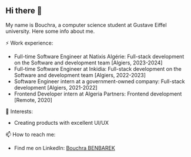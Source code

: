 ## Hi there 👋
My name is Bouchra, a computer science student at Gustave Eiffel university. Here some info about me.

⚡ Work experience:
- Full-time Software Engineer at Natixis Algérie: Full-stack development on the Software and development team [Algiers, 2023-2024]
- Full-time Software Engineer at Inkidia: Full-stack development on the Software and development team [Algiers, 2022-2023]
- Software Engineer intern at a government-owned company: Full-stack development [Algiers, 2021-2022]
- Frontend Developer intern at Algeria Partners: Frontend development [Remote, 2020]
  
🔭 Interests:
- Creating products with excellent UI/UX

📫 How to reach me: 
- Find me on LinkedIn: <a href="https://www.linkedin.com/in/bouchra-benbarek-752bb5151/">Bouchra BENBAREK</a>
<!--
**bouchra0benbarek/bouchra0benbarek** is a ✨ _special_ ✨ repository because its `README.md` (this file) appears on your GitHub profile.

Here are some ideas to get you started:

- 🔭 I’m currently working on ...
- 🌱 I’m currently learning ...
- 👯 I’m looking to collaborate on ...
- 🤔 I’m looking for help with ...
- 💬 Ask me about ...
- 📫 How to reach me: ...
- 😄 Pronouns: ...
- ⚡ Fun fact: ...
-->
